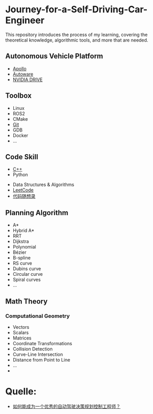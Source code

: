 # Journey-for-a-Self-Driving-Car-Engineer
This repository introduces the process of my learning, covering the theoretical knowledge, algorithmic tools, and more that are needed.

## Autonomous Vehicle Platform
- [Apollo](https://www.apollo.auto/)
- [Autoware](https://autoware.org/)
- [NVIDIA DRIVE](https://www.nvidia.com/en-us/self-driving-cars/drive-platform./)

## Toolbox
- Linux
- ROS2
- CMake
- <a href = "https://github.com/ZhouTao415/Journey-for-a-Self-Driving-Car-Engineer/tree/main/Git"> Git </a> 
- GDB
- Docker
- ...
## Code Skill
- <a href = "https://github.com/ZhouTao415/Journey-for-a-Self-Driving-Car-Engineer/blob/main/C%2B%2B"> C++ </a> 
- Python
* Data Structures & Algorithms 
*  <a href = "https://leetcode.com/"> LeetCode </a>
*  <a href = "https://www.programmercarl.com/"> 代码随想录 </a>
  
  
## Planning Algorithm
- A*
- Hybrid A*
- RRT
- Dijkstra
- Polynomial
- Bézier
- B-spline
- RS curve
- Dubins curve
- Circular curve
- Spiral curves
- ...

## Math Theory

### Computational Geometry
-  Vectors
-  Scalars
-  Matrices
-  Coordinate Transformations
-  Collision Detection
-  Curve-Line Intersection
-  Distance from Point to Line
-  ...
-  
# Quelle:
- [如何能成为一个优秀的自动驾驶决策规划控制工程师？](https://zhuanlan.zhihu.com/p/371201813)
